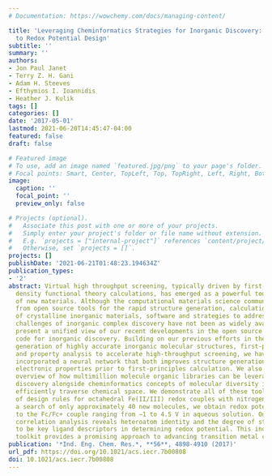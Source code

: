 ```yaml
---
# Documentation: https://wowchemy.com/docs/managing-content/

title: 'Leveraging Cheminformatics Strategies for Inorganic Discovery: Application
  to Redox Potential Design'
subtitle: ''
summary: ''
authors:
- Jon Paul Janet
- Terry Z. H. Gani
- Adam H. Steeves
- Efthymios I. Ioannidis
- Heather J. Kulik
tags: []
categories: []
date: '2017-05-01'
lastmod: 2021-06-20T14:45:47-04:00
featured: false
draft: false

# Featured image
# To use, add an image named `featured.jpg/png` to your page's folder.
# Focal points: Smart, Center, TopLeft, Top, TopRight, Left, Right, BottomLeft, Bottom, BottomRight.
image:
  caption: ''
  focal_point: ''
  preview_only: false

# Projects (optional).
#   Associate this post with one or more of your projects.
#   Simply enter your project's folder or file name without extension.
#   E.g. `projects = ["internal-project"]` references `content/project/deep-learning/index.md`.
#   Otherwise, set `projects = []`.
projects: []
publishDate: '2021-06-21T01:48:23.194634Z'
publication_types:
- '2'
abstract: Virtual high throughput screening, typically driven by first-principles,
  density functional theory calculations, has emerged as a powerful tool for the discovery
  of new materials. Although the computational materials science community has benefited
  from open source tools for the rapid structure generation, calculation, and analysis
  of crystalline inorganic materials, software and strategies to address the unique
  challenges of inorganic complex discovery have not been as widely available. We
  present a unified view of our recent developments in the open source molSimplify
  code for inorganic discovery. Building on our previous efforts in the automated
  generation of highly accurate inorganic molecular structures, first-principles simulation,
  and property analysis to accelerate high-throughput screening, we have recently
  incorporated a neural network that both improves structure generation and predicts
  electronic properties prior to first-principles calculation. We also provide an
  overview of how multimillion molecule organic libraries can be leveraged for inorganic
  discovery alongside cheminformatics concepts of molecular diversity in order to
  efficiently traverse chemical space. We demonstrate all of these tools on the discovery
  of design rules for octahedral Fe(II/III) redox couples with nitrogen ligands. Over
  a search of only approximately 40 new molecules, we obtain redox potentials relative
  to the Fc/Fc+ couple ranging from −1 to 4.5 V in aqueous solution. Our new automated
  correlation analysis reveals heteroatom identity and the degree of structural branching
  to be key ligand descriptors in determining redox potential. This inorganic discovery
  toolkit provides a promising approach to advancing transition metal complex design.
publication: '*Ind. Eng. Chem. Res.*, **56**, 4898-4910 (2017)'
url_pdf: https://doi.org/10.1021/acs.iecr.7b00808
doi: 10.1021/acs.iecr.7b00808
---
```

